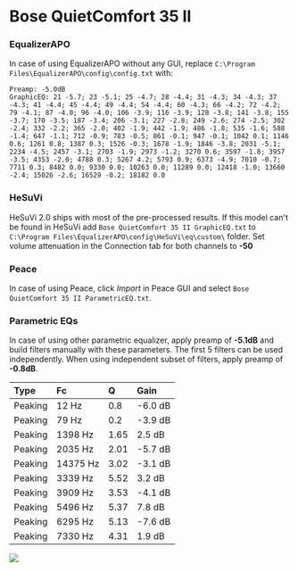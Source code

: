 # Bose QuietComfort 35 II

### EqualizerAPO
In case of using EqualizerAPO without any GUI, replace `C:\Program Files\EqualizerAPO\config\config.txt`
with:
```
Preamp: -5.0dB
GraphicEQ: 21 -5.7; 23 -5.1; 25 -4.7; 28 -4.4; 31 -4.3; 34 -4.3; 37 -4.3; 41 -4.4; 45 -4.4; 49 -4.4; 54 -4.4; 60 -4.3; 66 -4.2; 72 -4.2; 79 -4.1; 87 -4.0; 96 -4.0; 106 -3.9; 116 -3.9; 128 -3.8; 141 -3.8; 155 -3.7; 170 -3.5; 187 -3.4; 206 -3.1; 227 -2.8; 249 -2.6; 274 -2.5; 302 -2.4; 332 -2.2; 365 -2.0; 402 -1.9; 442 -1.9; 486 -1.8; 535 -1.6; 588 -1.4; 647 -1.1; 712 -0.9; 783 -0.5; 861 -0.1; 947 -0.1; 1042 0.1; 1146 0.6; 1261 0.8; 1387 0.3; 1526 -0.3; 1678 -1.9; 1846 -3.8; 2031 -5.1; 2234 -4.5; 2457 -3.1; 2703 -1.9; 2973 -1.2; 3270 0.6; 3597 -1.8; 3957 -3.5; 4353 -2.0; 4788 0.3; 5267 4.2; 5793 0.9; 6373 -4.9; 7010 -0.7; 7711 0.3; 8482 0.0; 9330 0.0; 10263 0.0; 11289 0.0; 12418 -1.0; 13660 -2.4; 15026 -2.6; 16529 -0.2; 18182 0.0
```

### HeSuVi
HeSuVi 2.0 ships with most of the pre-processed results. If this model can't be found in HeSuVi add
`Bose QuietComfort 35 II GraphicEQ.txt` to `C:\Program Files\EqualizerAPO\config\HeSuVi\eq\custom\` folder.
Set volume attenuation in the Connection tab for both channels to **-50**

### Peace
In case of using Peace, click *Import* in Peace GUI and select `Bose QuietComfort 35 II ParametricEQ.txt`.

### Parametric EQs
In case of using other parametric equalizer, apply preamp of **-5.1dB** and build filters manually
with these parameters. The first 5 filters can be used independently.
When using independent subset of filters, apply preamp of **-0.8dB**.

| Type    | Fc       |    Q | Gain    |
|:--------|:---------|:-----|:--------|
| Peaking | 12 Hz    | 0.8  | -6.0 dB |
| Peaking | 79 Hz    | 0.2  | -3.9 dB |
| Peaking | 1398 Hz  | 1.65 | 2.5 dB  |
| Peaking | 2035 Hz  | 2.01 | -5.7 dB |
| Peaking | 14375 Hz | 3.02 | -3.1 dB |
| Peaking | 3339 Hz  | 5.52 | 3.2 dB  |
| Peaking | 3909 Hz  | 3.53 | -4.1 dB |
| Peaking | 5496 Hz  | 5.37 | 7.8 dB  |
| Peaking | 6295 Hz  | 5.13 | -7.6 dB |
| Peaking | 7330 Hz  | 4.31 | 1.9 dB  |

![](https://raw.githubusercontent.com/jaakkopasanen/AutoEq/master/results/rtings/rtings/Bose%20QuietComfort%2035%20II/Bose%20QuietComfort%2035%20II.png)